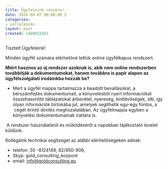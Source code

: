 ```yaml
---
title: Ügyfeleink részére!
date: 2016-04-07 00:00:00 Z
categories:
- vállalkozás
layout: post
created: 1460015562
---
```


<p>Tisztelt Ügyfeleink!&nbsp;</p><p>Minden ügyfél számára elérhetővé tettük online ügyfélkapus rendszert.</p><p><strong>Miért hasznos az új rendszer azoknak is, akik nem online rendszerben továbbítják a dokumentumokat, hanem továbbra is papír alapon az ügyfélszolgálati irodáinkba hozzák be?</strong></p><ul><li>Mert a ügyfél mappa tartalmazza a beadott bevallásokat, a bérszámfejtés dokumentumait, a könyvelésből nyert információkat összehasonlító táblázatokat árbevétel, nyereség, kintlévőségek, stb, így olyan információk birtokába jut, amelyek segíthetik egy-egy fontos, a &nbsp;cégét érintő döntés meghozatalában. Az ügyfélmappa egyben a könyvelési dokumentumainak irattára is. &nbsp;&nbsp;</li></ul><p>&nbsp;A rendszer használatáról és működéséről a napokban tájékoztató levelet küldünk.</p><p>Kollégáink technikai segítséget az alábbi elérhetőségeken adnak:</p><ul><li>telefon: 30 -8124149, 82/950-906,</li><li>Skyp: gold_consulting_kozpont</li><li>email:&nbsp;<a href="mailto:info@goldconsulting.eu" target="_blank">info@goldconsulting.eu</a></li></ul>
